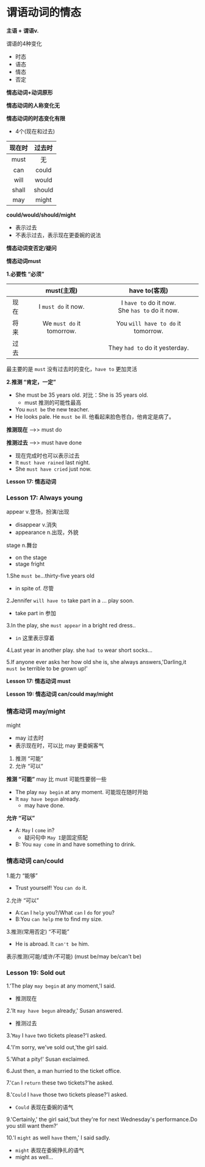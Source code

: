 # 谓语动词的情态

**主语 + 谓语v.**

谓语的4种变化
* 时态
* 语态
* 情态
* 否定

**情态动词+动词原形**

**情态动词的人称变化无**

**情态动词的时态变化有限**
* 4个(现在和过去)

|现在时|过去时|
|:-:|:-:|
|must|无|
|can|could|
|will|would|
|shall|should|
|may|might|

**could/would/should/might**
* 表示过去
* 不表示过去，表示现在更委婉的说法

**情态动词变否定/疑问**

**情态动词must**

**1.必要性 “必须”**

||must(主观)|have to(客观)|
|:-:|:-:|:-:|
|现在|I `must do` it now.|I `have to` do it now.<br/> She `has to` do it now.|
|将来|We `must do` it tomorrow.|You `will have to do` it tomorrow.|
|过去||They `had to` do it yesterday.|

最主要的是 `must` 没有过去时的变化，`have to` 更加灵活

**2.推测     “肯定，一定”**
* She must be 35 years old. 对比：She is 35 years old.
  * must 推测的可能性最高
* You `must be` the new teacher.
* He looks pale. He `must be` ill. 他看起来脸色苍白，他肯定是病了。

**推测现在** -->> must do

**推测过去** -->> must have done
  * 现在完成时也可以表示过去
  * It `must have rained` last night.
  * She `must have cried` just now.

**Lesson 17: 情态动词**

### Lesson 17: Always young

appear v.登场，扮演/出现
* disappear v.消失
* appearance n.出现，外貌

stage n.舞台
* on the stage
* stage fright

1.She `must be`...thirty-five years old
  * in spite of. 尽管

2.Jennifer `will have to` take part in a ... play soon.
  * take part in 参加

3.In the play, she `must appear` in a bright red dress..
  * `in` 这里表示穿着

4.Last year in another play. she `had to` wear short socks...

5.If anyone ever asks her how old she is, she always answers,'Darling,it `must be` terrible to be grown up!'

**Lesson 17: 情态动词 must**

**Lesson 19: 情态动词 can/could  may/might**

### 情态动词 may/might
might
* may 过去时
* 表示现在时，可以比 may 更委婉客气

1. 推测  “可能”
2. 允许  “可以”

**推测  “可能”** may 比 must 可能性要弱一些
* The play `may begin` at any moment. 可能现在随时开始
* It `may have begun` already. 
  * may have done.

**允许  “可以”**
* A: `May` I `come` in?
  * 疑问句中 `May I`是固定搭配
* B: You `may come` in and have something to drink.

### 情态动词 can/could
1.能力 “能够”
* Trust yourself! You `can do` it.

2.允许 “可以”
* A:`Can` I `help` you?/What `can` I `do` for you?
* B:You `can help` me to find my size.

3.推测(常用否定) “不可能”
* He is abroad. It `can't be` him.

表示推测(可能/或许/不可能) (must be/may be/can't be)

### Lesson 19: Sold out
1.'The play `may begin` at any moment,'I said.
* 推测现在

2.'It `may have begun` already,' Susan answered.
* 推测过去

3.'`May` I `have` two tickets please?'I asked.

4.'I'm sorry, we've sold out,'the girl said.

5.'What a pity!' Susan exclaimed.

6.Just then, a man hurried to the ticket office.

7.'`Can` I `return` these two tickets?'he asked.

8.'`Could` I `have` those two tickets please?'I asked.
  * `Could` 表现在委婉的语气

9.'Certainly,' the girl said,'but they're for next Wednesday's performance.Do you still want them?'

10.'I `might` as well `have` them,' I said sadly.
  * `might` 表现在委婉挣扎的语气
  * might as well...